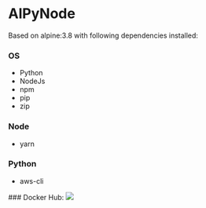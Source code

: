 # AlPyNode

Based on alpine:3.8 with following dependencies installed:

### OS

- Python
- NodeJs
- npm
- pip
- zip

### Node

- yarn


### Python

- aws-cli


### Docker Hub: ![](https://hub.docker.com/r/henocdz/alpynode)
